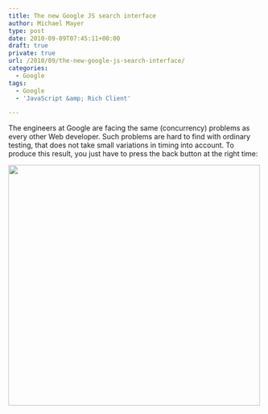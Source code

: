 ```yaml
---
title: The new Google JS search interface
author: Michael Mayer
type: post
date: 2010-09-09T07:45:11+00:00
draft: true
private: true
url: /2010/09/the-new-google-js-search-interface/
categories:
  - Google
tags:
  - Google
  - 'JavaScript &amp; Rich Client'

---
```

The engineers at Google are facing the same (concurrency) problems as every other Web developer. Such problems are hard to find with ordinary testing, that does not take small variations in timing into account. To produce this result, you just have to press the back button at the right time:

[<img class="alignnone size-medium wp-image-1222" title="JS powered Google search interface" src="https://blog.liquidbytes.net/wp-content/uploads/2010/09/google-500x478.png" alt="" width="500" height="478" srcset="/wp-content/uploads/2010/09/google-500x478.png 500w, /wp-content/uploads/2010/09/google.png 799w" sizes="(max-width: 500px) 100vw, 500px" />][1]

 [1]: https://blog.liquidbytes.net/wp-content/uploads/2010/09/google.png